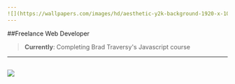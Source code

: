 ```yaml
---
![](https://wallpapers.com/images/hd/aesthetic-y2k-background-1920-x-1080-84t7cxkfs3ymgfhh.jpg)
---
```


##Freelance Web Developer
>**Currently**: Completing Brad Traversy's Javascript course

---
![](https://cdn.dribbble.com/users/2056345/screenshots/16392429/media/69eaab518cb9d6e2629746654fef9359.png)
---








